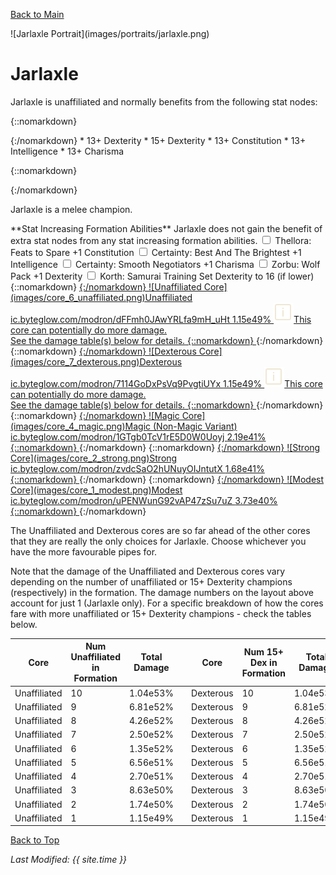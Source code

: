 [Back to Main](index.md)

<span id="jarlaxle">
![Jarlaxle Portrait](images/portraits/jarlaxle.png)
</span>

# Jarlaxle

<span class="champIntro">Jarlaxle is unaffiliated and normally benefits from the following stat nodes:</span>

{::nomarkdown}
<div id="champStats">
{:/nomarkdown}
* 13+ Dexterity
* 15+ Dexterity
* 13+ Constitution
* 13+ Intelligence
* 13+ Charisma

{::nomarkdown}
</div>
{:/nomarkdown}


<span class="champIntro">Jarlaxle is a melee champion.</span>

<span class="modronColumn">
    <span class="buffboxCol" id="buffbox">
        <span class="buffboxRowHeader">**Stat Increasing Formation Abilities**</span>
        <span class="buffboxRow" id="buffboxNone">
            <span class="buffboxRowCol">
                <span class="buffboxRowNone">
                    Jarlaxle does not gain the benefit of extra stat nodes from any stat increasing formation abilities.
                </span>
            </span>
        </span>
        <span class="buffboxRow" id="buffboxFeats to Spare">
            <span class="buffboxRowCol">
                <span class="buffboxRowCheck">
                    <input type="checkbox" name="1" id="Feats to Spare" value="Feats to Spare">
                    <label for="Feats to Spare">Thellora: Feats to Spare</label>
                </span>
            <span class="buffboxRowContent">
                +1 Constitution
            </span>
            </span>
        </span>
        <span class="buffboxRow" id="buffboxBest And The Brightest">
            <span class="buffboxRowCol">
                <span class="buffboxRowRadio">
                    <input type="checkbox" name="5" id="Best And The Brightest" value="Best And The Brightest">
                    <label for="Best And The Brightest">Certainty: Best And The Brightest</label>
                </span>
            <span class="buffboxRowContent">
                +1 Intelligence
            </span>
            </span>
        </span>
        <span class="buffboxRow" id="buffboxSmooth Negotiators">
            <span class="buffboxRowCol">
                <span class="buffboxRowRadio">
                    <input type="checkbox" name="5" id="Smooth Negotiators" value="Smooth Negotiators">
                    <label for="Smooth Negotiators">Certainty: Smooth Negotiators</label>
                </span>
            <span class="buffboxRowContent">
                +1 Charisma
            </span>
            </span>
        </span>
        <span class="buffboxRow" id="buffboxWolf Pack">
            <span class="buffboxRowCol">
                <span class="buffboxRowCheck">
                    <input type="checkbox" name="12" id="Wolf Pack" value="Wolf Pack">
                    <label for="Wolf Pack">Zorbu: Wolf Pack</label>
                </span>
            <span class="buffboxRowContent">
                +1 Dexterity
            </span>
            </span>
        </span>
        <span class="buffboxRow" id="buffboxSamurai Training">
            <span class="buffboxRowCol">
                <span class="buffboxRowCheck">
                    <input type="checkbox" name="2" id="Samurai Training" value="Samurai Training">
                    <label for="Samurai Training">Korth: Samurai Training</label>
                </span>
            <span class="buffboxRowContent">
                Set Dexterity to 16 (if lower)
            </span>
            </span>
        </span>
    </span>
{::nomarkdown}
    <a href="https://ic.byteglow.com/modron/dFFmh0JAwYRLfa9mH_uHt" target="_blank" data-core-id="6" data-buffs="">
{:/nomarkdown}
    <span class="modronRow">
        <span class="modronIconFull">
            ![Unaffiliated Core](images/core_6_unaffiliated.png)Unaffiliated
        </span>
        <span class="modronLink">
            ic.byteglow.com/modron/dFFmh0JAwYRLfa9mH_uHt
        </span>
        <span class="modronDamage">
            1.15e49%
        </span>
        <span class="modronVariable">
            <img src="images/info.png" alt="Variable Damage Information Tooltip Icon"><span class="modronVariableTooltipContents">This core can potentially do more damage.<br>See the damage table(s) below for details.</span>
        </span>
    </span>
{::nomarkdown}
    </a>
{:/nomarkdown}
{::nomarkdown}
    <a href="https://ic.byteglow.com/modron/7114GoDxPsVq9PvgtiUYx" target="_blank" data-core-id="7" data-buffs="">
{:/nomarkdown}
    <span class="modronRow">
        <span class="modronIconFull">
            ![Dexterous Core](images/core_7_dexterous.png)Dexterous
        </span>
        <span class="modronLink">
            ic.byteglow.com/modron/7114GoDxPsVq9PvgtiUYx
        </span>
        <span class="modronDamage">
            1.15e49%
        </span>
        <span class="modronVariable">
            <img src="images/info.png" alt="Variable Damage Information Tooltip Icon"><span class="modronVariableTooltipContents">This core can potentially do more damage.<br>See the damage table(s) below for details.</span>
        </span>
    </span>
{::nomarkdown}
    </a>
{:/nomarkdown}
{::nomarkdown}
    <a href="https://ic.byteglow.com/modron/1GTgb0TcV1rE5D0W0Uoyj" target="_blank" data-core-id="4" data-buffs="">
{:/nomarkdown}
    <span class="modronRow">
        <span class="modronIconFull">
            ![Magic Core](images/core_4_magic.png)Magic (Non-Magic Variant)
        </span>
        <span class="modronLink">
            ic.byteglow.com/modron/1GTgb0TcV1rE5D0W0Uoyj
        </span>
        <span class="modronDamage">
            2.19e41%
        </span>
    </span>
{::nomarkdown}
    </a>
{:/nomarkdown}
{::nomarkdown}
    <a href="https://ic.byteglow.com/modron/zvdcSaO2hUNuyOIJntutX" target="_blank" data-core-id="2" data-buffs="">
{:/nomarkdown}
    <span class="modronRow">
        <span class="modronIconFull">
            ![Strong Core](images/core_2_strong.png)Strong
        </span>
        <span class="modronLink">
            ic.byteglow.com/modron/zvdcSaO2hUNuyOIJntutX
        </span>
        <span class="modronDamage">
            1.68e41%
        </span>
    </span>
{::nomarkdown}
    </a>
{:/nomarkdown}
{::nomarkdown}
    <a href="https://ic.byteglow.com/modron/uPENWunG92vAP47zSu7uZ" target="_blank" data-core-id="1" data-buffs="">
{:/nomarkdown}
    <span class="modronRow">
        <span class="modronIconFull">
            ![Modest Core](images/core_1_modest.png)Modest
        </span>
        <span class="modronLink">
            ic.byteglow.com/modron/uPENWunG92vAP47zSu7uZ
        </span>
        <span class="modronDamage">
            3.73e40%
        </span>
    </span>
{::nomarkdown}
    </a>
{:/nomarkdown}
</span>

The Unaffiliated and Dexterous cores are so far ahead of the other cores that they are really the only choices for Jarlaxle. Choose whichever you have the more favourable pipes for.

Note that the damage of the Unaffiliated and Dexterous cores vary depending on the number of unaffiliated or 15+ Dexterity champions (respectively) in the formation. The damage numbers on the layout above account for just 1 (Jarlaxle only). For a specific breakdown of how the cores fare with more unaffiliated or 15+ Dexterity champions - check the tables below.

| Core | Num Unaffiliated in Formation | Total Damage | | Core | Num 15+ Dex in Formation | Total Damage |
|---|---|---|---|---|---|---|
| Unaffiliated | 10 | 1.04e53% | | Dexterous | 10 | 1.04e53% |
| Unaffiliated | 9 | 6.81e52% | | Dexterous | 9 | 6.81e52% |
| Unaffiliated | 8 | 4.26e52% | | Dexterous | 8 | 4.26e52% |
| Unaffiliated | 7 | 2.50e52% | | Dexterous | 7 | 2.50e52% |
| Unaffiliated | 6 | 1.35e52% | | Dexterous | 6 | 1.35e52% |
| Unaffiliated | 5 | 6.56e51% | | Dexterous | 5 | 6.56e51% |
| Unaffiliated | 4 | 2.70e51% | | Dexterous | 4 | 2.70e51% |
| Unaffiliated | 3 | 8.63e50% | | Dexterous | 3 | 8.63e50% |
| Unaffiliated | 2 | 1.74e50% | | Dexterous | 2 | 1.74e50% |
| Unaffiliated | 1 | 1.15e49% | | Dexterous | 1 | 1.15e49% |

[Back to Top](#top)

*Last Modified: {{ site.time }}*
<script type="text/javascript" src="scripts/champion.js"></script>